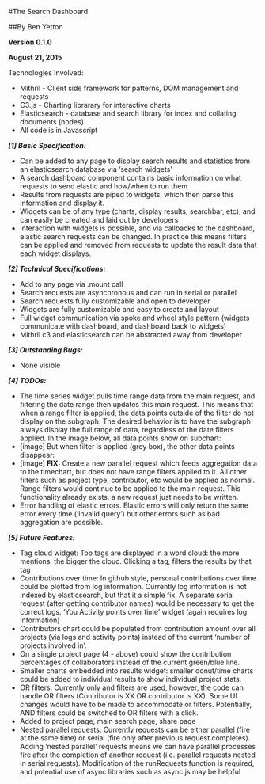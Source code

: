 #The Search Dashboard

##By Ben Yetton

**Version 0.1.0**

**August 21, 2015**

Technologies Involved:
- Mithril - Client side framework for patterns, DOM management and requests
- C3.js -  Charting librarary for interactive charts
- Elasticsearch - database and search library for index and collating documents (nodes)
- All code is in Javascript

***[1] Basic Specification:***
- Can be added to any page to display search results and statistics from an elasticsearch database via ‘search widgets’
- A search dashboard component contains basic information on what requests to send elastic and how/when to run them
- Results from requests are piped to widgets, which then parse this information and display it.
- Widgets can be of any type (charts, display results, searchbar, etc), and can easily be created and laid out by developers
- Interaction with widgets is possible, and via callbacks to the dashboard, elastic search requests can be changed. In practice this means filters can be applied and removed from requests to update the result data that each widget displays.  

***[2] Technical Specifications:***
- Add to any page via .mount call
- Search requests are asynchronous and can run in serial or parallel
- Search requests fully customizable and open to developer
- Widgets are fully customizable and easy to create and layout
- Full widget communication via spoke and wheel style pattern (widgets communicate with dashboard, and dashboard back to widgets)
- Mithril c3 and elasticsearch can be abstracted away from developer

***[3] Outstanding Bugs:***
- None visible

***[4] TODOs:***
- The time series widget pulls time range data from the main request, and filtering the date range then updates this main request. This means that when a range filter is applied, the data points outside of the filter do not display on the subgraph. The desired behavior is to have the subgraph always display the full range of data, regardless of the date filters applied. In the image below, all data points show on subchart:
- [image]
But when filter is applied (grey box), the other data points disappear:
- [image]
**FIX:** Create a new parallel request which feeds aggregation data to the timechart, but does not have range filters applied to it. All other filters such as project type, contributor, etc would be applied as normal. Range filters would continue to be applied to the main request. This functionality already exists, a new request just needs to be written.
- Error handling of elastic errors. Elastic errors will only return the same error every time (‘invalid query’) but other errors such as bad aggregation are possible.

***[5] Future Features:***
- Tag cloud widget: Top tags are displayed in a word cloud: the more mentions, the bigger the cloud. Clicking a tag, filters the results by that tag
- Contributions over time: In github style, personal contributions over time could be plotted from log information. Currently log information is not indexed by elasticsearch, but that it a simple fix. A separate serial request (after getting contributor names) would be necessary to get the correct logs.
‘You Activity points over time’ widget (again requires log information)
- Contributors chart could be populated from contribution amount over all projects (via logs  and activity points) instead of the current ‘number of projects involved in’. 
- On a single project page (4 - above) could show the contribution percentages of collaborators instead of the current green/blue line.
- Smaller charts embedded into results widget: smaller donut/time charts could be added to individual results to show individual project stats.
- OR filters. Currently only and filters are used, however, the code can handle OR filters (Contributor is XX OR contributor is XX). Some UI changes would have to be made to accommodate or filters. Potentially, AND filters could be switched to OR filters with a click.
- Added to project page, main search page, share page
- Nested parallel requests: Currently requests can be either parallel (fire at the same time) or serial (fire only after previous request completes). Adding ‘nested parallel’ requests means we can have parallel processes fire after the completion of another request (i.e. parallel requests nested in serial requests). Modification of the runRequests function is required, and potential use of async libraries such as async.js may be helpful




